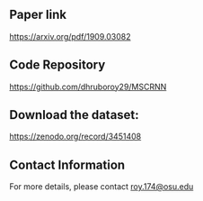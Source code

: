 ## Paper link
https://arxiv.org/pdf/1909.03082

## Code Repository
https://github.com/dhruboroy29/MSCRNN

## Download the dataset:
https://zenodo.org/record/3451408

## Contact Information
For more details, please contact roy.174@osu.edu
